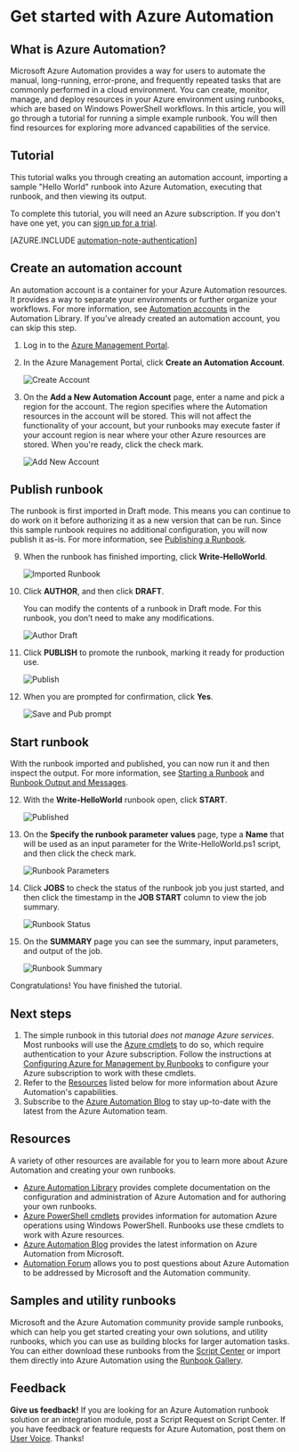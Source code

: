 <!-- deleted in Global -->

<properties
	pageTitle="Get Started with Azure Automation | Microsoft Azure"
	description="Learn how to import and run an automation job in Azure."
	services="automation"
	documentationCenter=""
	authors="bwren"
	manager="stevenka"
	editor=""/>

<tags
	ms.service="automation"
	ms.date="09/08/2015"
	wacn.date=""/>


# Get started with Azure Automation

## What is Azure Automation?

Microsoft Azure Automation provides a way for users to automate the manual, long-running, error-prone, and frequently repeated tasks that are commonly performed in a cloud environment. You can create, monitor, manage, and deploy resources in your Azure environment using runbooks, which are based on Windows PowerShell workflows. In this article, you will go through a tutorial for running a simple example runbook. You will then find resources for exploring more advanced capabilities of the service.

## Tutorial
This tutorial walks you through creating an automation account, importing a sample "Hello World" runbook into Azure Automation, executing that runbook, and then viewing its output.

To complete this tutorial, you will need an Azure subscription. If you don't have one yet, you can [sign up for a trial](/pricing/1rmb-trial/)</a>.

[AZURE.INCLUDE [automation-note-authentication](../includes/automation-note-authentication.md)]

## <a name="automationaccount"></a>Create an automation account

An automation account is a container for your Azure Automation resources. It provides a way to separate your environments or further organize your workflows. For more information, see [Automation accounts](/documentation/articles/automation-configuring/) in the Automation Library.  If you've already created an automation account, you can skip this step.

1.	Log in to the [Azure Management Portal](http://manage.windowsazure.cn).

2.	In the Azure Management Portal, click **Create an Automation Account**.  

	![Create Account](./media/automation-create-runbook-from-samples/automation_01_CreateAccount.png)

3.	On the **Add a New Automation Account** page, enter a name and pick a region for the account. The region specifies where the Automation resources in the account will be stored. This will not affect the functionality of your account, but your runbooks may execute faster if your account region is near where your other Azure resources are stored. When you're ready, click the check mark.

	![Add New Account](./media/automation-create-runbook-from-samples/automation_02_addnewautoacct.png)

## <a name="publishrunbook"></a>Publish runbook

The runbook is first imported in Draft mode. This means you can continue to do work on it before authorizing it as a new version that can be run. Since this sample runbook requires no additional configuration, you will now publish it as-is.  For more information, see [Publishing a Runbook](/documentation/articles/automation-edit-textual-runbook/).

9.	When the runbook has finished importing, click **Write-HelloWorld**.

	![Imported Runbook](./media/automation-create-runbook-from-samples/automation_07_ImportedRunbook.png)

9.	Click **AUTHOR**, and then click **DRAFT**.  

	You can modify the contents of a runbook in Draft mode. For this runbook, you don’t need to make any modifications.

	![Author Draft](./media/automation-create-runbook-from-samples/automation_08_AuthorDraft.png)  

10.	Click **PUBLISH** to promote the runbook, marking it ready for production use.

	![Publish](./media/automation-create-runbook-from-samples/automation_085_Publish.png)

11.	When you are prompted for confirmation, click **Yes**.

	![Save and Pub prompt](./media/automation-create-runbook-from-samples/automation_09_SavePubPrompt.png)

## <a name="startrunbook"></a>Start runbook

With the runbook imported and published, you can now run it and then inspect the output.  For more information, see [Starting a Runbook](/documentation/articles/automation-starting-a-runbook/) and [Runbook Output and Messages](/documentation/articles/automation-runbook-output-and-messages/).

12.	With the **Write-HelloWorld** runbook open, click **START**.

	![Published](./media/automation-create-runbook-from-samples/automation_10_PublishStart.png)

13.	On the **Specify the runbook parameter values** page, type a **Name** that will be used as an input parameter for the Write-HelloWorld.ps1 script, and then click the check mark.

	![Runbook Parameters](./media/automation-create-runbook-from-samples/automation_11_RunbookParams.png)

14.	Click **JOBS** to check the status of the runbook job you just started, and then click the timestamp in the **JOB START** column to view the job summary.

	![Runbook Status](./media/automation-create-runbook-from-samples/automation_12_RunbookStatus.png)

15.	On the **SUMMARY** page you can see the summary, input parameters, and output of the job.

	![Runbook Summary](./media/automation-create-runbook-from-samples/automation_13_RunbookSummary_callouts.png)

Congratulations! You have finished the tutorial.

## <a name="nextsteps"></a>Next steps
1. The simple runbook in this tutorial *does not manage Azure services*. Most runbooks will use the [Azure cmdlets](http://msdn.microsoft.com/zh-cn/library/jj156055.aspx) to do so, which require authentication to your Azure subscription. Follow the instructions at [Configuring Azure for Management by Runbooks](/documentation/articles/automation-configuring/) to configure your Azure subscription to work with these cmdlets.  
2. Refer to the [Resources](#resources) listed below for more information about Azure Automation's capabilities.
3. Subscribe to the [Azure Automation Blog](http://azure.microsoft.com/blog/tag/azure-automation) to stay up-to-date with the latest from the Azure Automation team.

## <a name="resources"></a>Resources

A variety of other resources are available for you to learn more about Azure Automation and creating your own runbooks.

- [Azure Automation Library](/documentation/services/automation/) provides complete documentation on the configuration and administration of Azure Automation and for authoring your own runbooks.
- [Azure PowerShell cmdlets](http://msdn.microsoft.com/zh-cn/library/jj156055.aspx) provides information for automation Azure operations using Windows PowerShell.  Runbooks use these cmdlets to work with Azure resources.
- [Azure Automation Blog](http://azure.microsoft.com/blog/tag/azure-automation) provides the latest information on Azure Automation from Microsoft.
- [Automation Forum](https://social.msdn.microsoft.com/Forums/azure/zh-cn/home?forum=azureautomation) allows you to post questions about Azure Automation to be addressed by Microsoft and the Automation community.


## Samples and utility runbooks

Microsoft and the Azure Automation community provide sample runbooks, which can help you get started creating your own solutions, and utility runbooks, which you can use as building blocks for larger automation tasks. You can either download these runbooks from the [Script Center](http://azure.microsoft.com/documentation/scripts/) or import them directly into Azure Automation using the [Runbook Gallery](/documentation/articles/automation-runbook-gallery/).


## Feedback

**Give us feedback!**  If you are looking for an Azure Automation runbook solution or an integration module, post a Script Request on Script Center. If you have feedback or feature requests for Azure Automation, post them on [User Voice](/product-feedback). Thanks!
